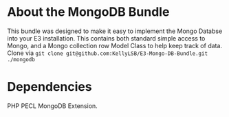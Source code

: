 About the MongoDB Bundle
========================
This bundle was designed to make it easy to implement the Mongo Databse into your E3 installation. This contains both standard simple access to Mongo, and a Mongo collection row Model Class to help keep track of data. Clone via `git clone git@github.com:KellyLSB/E3-Mongo-DB-Bundle.git ./mongodb`

Dependencies
============
PHP PECL MongoDB Extension.